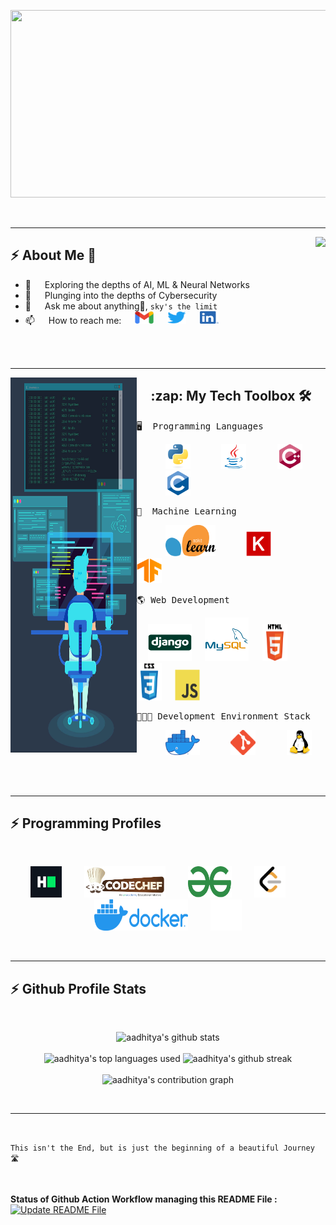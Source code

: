 <br><br>
<!--START_SECTION:header_gif-->
<p align="center">
  <img src="./assets/gif/header.gif" height=300 width=700>
</p>
<!--END_SECTION:header_gif-->

<br>


---


<img align='right' src="https://miro.medium.com/max/1360/0*7Q3yvSIv_t0ioJ-Z.gif" height="190">


## :zap: About Me 👋

<!--START_SECTION:about_me-->
- 🔭 &emsp; Exploring the depths of AI, ML & Neural Networks
- 🌱 &emsp; Plunging into the depths of Cybersecurity
- 💬 &emsp; Ask me about anything🤫, `sky's the limit`
- 📫 &emsp; How to reach me: 
&emsp;
[<img src="./assets/img/gmail-logo.png" width="30" height="20" alt="gmail" />](mailto:aadhityas@gmail.com) 
&emsp;
[<img src="./assets/img/twitter-logo.png" width="30" height="20" alt="twitter" />](https://twitter.com/swaranesh)
&emsp;
[<img src="./assets/img/linkedin-logo.png" width="30" height="20" alt="linkedin" />](https://www.linkedin.com/in/aadhityasw/)
<!--- 👯 I’m looking to collaborate on ...-->
<!--END_SECTION:about_me-->

<br><br>


---


<img src="./assets/img/programmer.jpg" align="left" width="40%" height="600">

<h2 align="center"> :zap: My Tech Toolbox 🛠  </h2>

<!--START_SECTION:my_tech_toolbox-->
<p align="center" width="50%">
  
  <pre>🖥  Programming Languages </pre>
  &emsp;&emsp;&emsp;
  <code><img src="./assets/img/python-original.svg" alt="python" width="40" height="40"/></code>
  &emsp;&emsp;&emsp;
  <code><img src="./assets/img/java-original.svg" alt="java" width="40" height="40"/></code>
  &emsp;&emsp;&emsp;
  <code><img src="./assets/img/cplusplus-original.svg" alt="cpp" width="40" height="40"/></code>
  &emsp;&emsp;&emsp;
  <code><img src="./assets/img/c-original.svg" alt="c" width="40" height="40"/></code> 

  <pre>🚀  Machine Learning </pre>
  &emsp;&emsp;&emsp;
  <code><img src="./assets/img/sklearn.png" alt="sk-learn" width="80" height="50"/></code>
  &emsp;&emsp;&emsp;
  <code><img src="./assets/img/keras.png" alt="keras" width="40" height="40"/></code>
  &emsp;&emsp;&emsp;
  <code><img src="./assets/img/tensorflow.png" alt="tensorflow" width="40" height="40"/></code>

  <pre>🌎 Web Development </pre>
  &emsp;
  <code><img src="./assets/img/django-original.svg" alt="django" width="70" height="60"/></code>
  &emsp;
  <code><img src="./assets/img/mysql-original-wordmark.svg" alt="mysql" width="70" height="70"/></code> 
  &emsp;
  <code><img src="./assets/img/html5-original-wordmark.svg" alt="html" width="40" height="60"/></code>
  &emsp;
  <code><img src="./assets/img/css3-original-wordmark.svg" alt="css" width="40" height="60"/></code>
  &emsp;
  <code><img src="./assets/img/javascript-original.svg" alt="css" width="40" height="50"/></code> 
  
  <pre>👨🏻‍💻 Development Environment Stack </pre>
  &emsp;&emsp;&emsp;
  <code><img src="./assets/img/docker.png" alt="docker" width="55" height="40"/></code>
  &emsp;&emsp;&emsp;
  <code><img src="./assets/img/git.png" alt="git" width="40" height="40"/></code>
  &emsp;&emsp;&emsp;
  <code><img src="./assets/img/linux.svg" alt="linux" width="40" height="40"/></code>
</p>
<!--END_SECTION:my_tech_toolbox-->

<br><br>


---


## :zap: Programming Profiles
<br>

<!--START_SECTION:programming_profiles-->
<p align="center">
  <a href="https://www.hackerrank.com/aadhityasw"><img src="./assets/img/hackerrank-logo.png" width="50" height="50" alt="hackerrank" /></a>
  &emsp;&emsp;
  <a href="https://www.codechef.com/users/aadhityas"><img src="./assets/img/codechef-logo.png" width="130" height="50" alt="codechef" /></a>
  &emsp;&emsp;
  <a href="https://auth.geeksforgeeks.org/user/kabsuki/practice/"><img src="./assets/img/geeksforgeeks-logo.png" width="70" height="50" alt="geeksforgeeks" /></a>
  &emsp;&emsp;
  <a href="https://leetcode.com/aadhityasw/"><img src="./assets/img/leetcode-logo.png" width="50" height="50" alt="leetcode" /></a>
  &emsp;&emsp;
  <a href="https://hub.docker.com/u/aadhityasw"><img src="./assets/img/docker-full-logo.png" alt="docker-hub" width="150" height="50"/></a>
  &emsp;&emsp;
  <a href="https://github.com/aadhityasw"><img src="./assets/img/github-logo.png" alt="github" width="50" height="50"/></a>
  <!--&emsp;&emsp;
  <a href="https://www.kaggle.com/aadhityas"><img src="./assets/img/kaggle-logo.png" alt="kaggle" width="110" height="50"/></a>-->
</p>
<!--END_SECTION:programming_profiles-->

<br>


---


## :zap: Github Profile Stats

<br>
<!--START_SECTION:github_profile_stats-->
<p align="center">
  <img src="https://github-readme-stats.vercel.app/api?username=aadhityasw&show_icons=true&theme=calm&count_private=true&border_radius=15&include_all_commits=true&hide_border=true" width="60%" alt="aadhitya's github stats" />
  <br><br>
  <img src="https://github-readme-stats.vercel.app/api/top-langs?username=aadhityasw&theme=calm&border_radius=15&langs_count=8&layout=compact&hide_border=true" width="40%"  alt="aadhitya's top languages used" />
  <img src="https://github-readme-streak-stats.herokuapp.com/?user=aadhityasw&theme=calm&hide_border=true" alt="aadhitya's github streak" width="55%" />
  <br><br>
  <img src="https://activity-graph.herokuapp.com/graph?username=aadhityasw&theme=rogue&hide_border=true&color=df7b5f&bg_color=373f51&line=e6caaf&point=ecae49" width="90%" alt="aadhitya's contribution graph" />
</p>
<!--END_SECTION:github_profile_stats-->
<br>


---


<br>

` This isn't the End, but is just the beginning of a beautiful Journey 🛣  `

<br>

**Status of Github Action Workflow managing this README File :** [![Update README File](https://github.com/aadhityasw/aadhityasw/actions/workflows/update-readme.yml/badge.svg)](https://github.com/aadhityasw/aadhityasw/actions/workflows/update-readme.yml)
